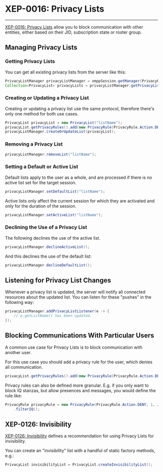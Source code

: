 # XEP-0016: Privacy Lists
---

[XEP-0016: Privacy Lists][Privacy Lists] allow you to block communication with other entities, either based on their JID, subscription state or roster group.

## Managing Privacy Lists

### Getting Privacy Lists

You can get all existing privacy lists from the server like this:

```java
PrivacyListManager privacyListManager = xmppSession.getManager(PrivacyListManager.class);
Collection<PrivacyList> privacyLists = privacyListManager.getPrivacyLists();
```

### Creating or Updating a Privacy List

Creating or updating a privacy list use the same protocol, therefore there's only one method for both use cases.

```java
PrivacyList privacyList = new PrivacyList("listName");
privacyList.getPrivacyRules().add(new PrivacyRule(PrivacyRule.Action.DENY, 1, Jid.valueOf("juliet@example.com")));
privacyListManager.createOrUpdateList(privacyList);
```

### Removing a Privacy List

```java
privacyListManager.removeList("listName");
```

### Setting a Default or Active List

Default lists apply to the user as a whole, and are processed if there is no active list set for the target session.

```java
privacyListManager.setDefaultList("listName");
```

Active lists only affect the current session for which they are activated and only for the duration of the session.

```java
privacyListManager.setActiveList("listName");
```

### Declining the Use of a Privacy List

The following declines the use of the active list.

```java
privacyListManager.declineActiveList();
```

And this declines the use of the default list:

```java
privacyListManager.declineDefaultList();
```

## Listening for Privacy List Changes

Whenever a privacy list is updated, the server will notify all connected resources about the updated list. You can listen for these "pushes" in the following way:

```java
privacyListManager.addPrivacyListListener(e -> {
    // e.getListName() has been updated.
});
```

## Blocking Communications With Particular Users

A common use case for Privacy Lists is to block communication with another user.

For this use case you should add a privacy rule for the user, which denies all communication.

```java
privacyList.getPrivacyRules().add(new PrivacyRule(PrivacyRule.Action.DENY, 1, Jid.valueOf("tybalt@example.com")));
```

Privacy rules can also be defined more granular. E.g. if you only want to block IQ stanzas, but allow presences and messages, you would define the rule like:

```java
PrivacyRule privacyRule = new PrivacyRule(PrivacyRule.Action.DENY, 1, Jid.valueOf("tybalt@example.com"))
    .filterIQ();
```


## XEP-0126: Invisibility

[XEP-0126: Invisibility][Invisibility] defines a recommendation for using Privacy Lists for invisibility.

You can create an "invisibility" list with a handful of static factory methods, e.g.:

```java
PrivacyList invisibilityList = PrivacyList.createInvisibilityList();
```

[Privacy Lists]: http://xmpp.org/extensions/xep-0016.html "XEP-0016: Privacy Lists"
[Invisibility]: http://xmpp.org/extensions/xep-0126.html "XEP-0126: Invisibility"
